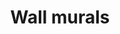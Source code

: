 ---
title: "Wall murals"
draft: true
slug: "wall-murals"
weight: "3"

thumbnails: [
    big: "thumbnail_murals.jpg", 
    small: "thumbnail_murals-s.jpg"
]

header: {
    h1: "A fun and colorful way\n to warm up your space!",
}

comingsoon: {
    title: "(more info coming soon)"
}

block_selected: {
    h2: "Recent work",
    img: [ 
        {class: "gallery-col-12 text-center", path: "work_murals-001.jpg"},

        {class: "gallery-col-7 gallery-row-3", path: "work_murals-002.jpg"},
        {class: "gallery-col-5 gallery-row-1", path: "work_mural-004.jpg"},
        {class: "gallery-col-5 gallery-row-1", path: "work_mural-005.jpg"}
    ]
}

block_interested: {
    title: "Interested?\nLet's get in touch!"
}

---